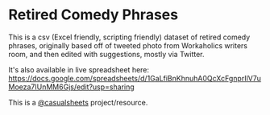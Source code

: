 # Retired Comedy Phrases
This is a csv (Excel friendly, scripting friendly) dataset of retired comedy phrases, originally based off of tweeted photo from Workaholics writers room, and then edited with suggestions, mostly via Twitter.

It's also available in live spreadsheet here:
https://docs.google.com/spreadsheets/d/1GaLfiBnKhnuhA0QcXcFgnprIlV7uMoeza7IUnMM6Gjs/edit?usp=sharing

This is a [@casualsheets](https://twitter.com/casualsheets) project/resource.
